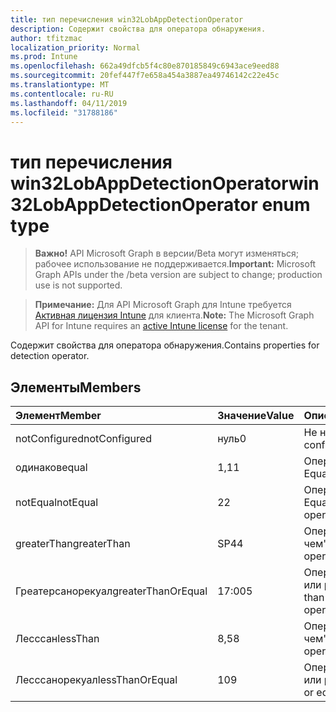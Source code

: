 ```yaml
---
title: тип перечисления win32LobAppDetectionOperator
description: Содержит свойства для оператора обнаружения.
author: tfitzmac
localization_priority: Normal
ms.prod: Intune
ms.openlocfilehash: 662a49dfcb5f4c80e870185849c6943ace9eed88
ms.sourcegitcommit: 20fef447f7e658a454a3887ea49746142c22e45c
ms.translationtype: MT
ms.contentlocale: ru-RU
ms.lasthandoff: 04/11/2019
ms.locfileid: "31788186"
---
```

# <a name="win32lobappdetectionoperator-enum-type"></a><span data-ttu-id="01c29-103">тип перечисления win32LobAppDetectionOperator</span><span class="sxs-lookup"><span data-stu-id="01c29-103">win32LobAppDetectionOperator enum type</span></span>

> <span data-ttu-id="01c29-104">**Важно!** API Microsoft Graph в версии/Beta могут изменяться; рабочее использование не поддерживается.</span><span class="sxs-lookup"><span data-stu-id="01c29-104">**Important:** Microsoft Graph APIs under the /beta version are subject to change; production use is not supported.</span></span>

> <span data-ttu-id="01c29-105">**Примечание:** Для API Microsoft Graph для Intune требуется [Активная лицензия Intune](https://go.microsoft.com/fwlink/?linkid=839381) для клиента.</span><span class="sxs-lookup"><span data-stu-id="01c29-105">**Note:** The Microsoft Graph API for Intune requires an [active Intune license](https://go.microsoft.com/fwlink/?linkid=839381) for the tenant.</span></span>

<span data-ttu-id="01c29-106">Содержит свойства для оператора обнаружения.</span><span class="sxs-lookup"><span data-stu-id="01c29-106">Contains properties for detection operator.</span></span>

## <a name="members"></a><span data-ttu-id="01c29-107">Элементы</span><span class="sxs-lookup"><span data-stu-id="01c29-107">Members</span></span>
|<span data-ttu-id="01c29-108">Элемент</span><span class="sxs-lookup"><span data-stu-id="01c29-108">Member</span></span>|<span data-ttu-id="01c29-109">Значение</span><span class="sxs-lookup"><span data-stu-id="01c29-109">Value</span></span>|<span data-ttu-id="01c29-110">Описание</span><span class="sxs-lookup"><span data-stu-id="01c29-110">Description</span></span>|
|:---|:---|:---|
|<span data-ttu-id="01c29-111">notConfigured</span><span class="sxs-lookup"><span data-stu-id="01c29-111">notConfigured</span></span>|<span data-ttu-id="01c29-112">нуль</span><span class="sxs-lookup"><span data-stu-id="01c29-112">0</span></span>|<span data-ttu-id="01c29-113">Не настроен.</span><span class="sxs-lookup"><span data-stu-id="01c29-113">Not configured.</span></span>|
|<span data-ttu-id="01c29-114">одинаков</span><span class="sxs-lookup"><span data-stu-id="01c29-114">equal</span></span>|<span data-ttu-id="01c29-115">1,1</span><span class="sxs-lookup"><span data-stu-id="01c29-115">1</span></span>|<span data-ttu-id="01c29-116">Оператор Equals.</span><span class="sxs-lookup"><span data-stu-id="01c29-116">Equal operator.</span></span>|
|<span data-ttu-id="01c29-117">notEqual</span><span class="sxs-lookup"><span data-stu-id="01c29-117">notEqual</span></span>|<span data-ttu-id="01c29-118">2</span><span class="sxs-lookup"><span data-stu-id="01c29-118">2</span></span>|<span data-ttu-id="01c29-119">Оператор Not Equal.</span><span class="sxs-lookup"><span data-stu-id="01c29-119">Not equal operator.</span></span>|
|<span data-ttu-id="01c29-120">greaterThan</span><span class="sxs-lookup"><span data-stu-id="01c29-120">greaterThan</span></span>|<span data-ttu-id="01c29-121">SP4</span><span class="sxs-lookup"><span data-stu-id="01c29-121">4</span></span>|<span data-ttu-id="01c29-122">Оператор "больше чем".</span><span class="sxs-lookup"><span data-stu-id="01c29-122">Greater than operator.</span></span>|
|<span data-ttu-id="01c29-123">Греатерсанорекуал</span><span class="sxs-lookup"><span data-stu-id="01c29-123">greaterThanOrEqual</span></span>|<span data-ttu-id="01c29-124">17:00</span><span class="sxs-lookup"><span data-stu-id="01c29-124">5</span></span>|<span data-ttu-id="01c29-125">Оператор "больше или равно".</span><span class="sxs-lookup"><span data-stu-id="01c29-125">Greater than or equal operator.</span></span>|
|<span data-ttu-id="01c29-126">Лесссан</span><span class="sxs-lookup"><span data-stu-id="01c29-126">lessThan</span></span>|<span data-ttu-id="01c29-127">8,5</span><span class="sxs-lookup"><span data-stu-id="01c29-127">8</span></span>|<span data-ttu-id="01c29-128">Оператор "меньше чем".</span><span class="sxs-lookup"><span data-stu-id="01c29-128">Less than operator.</span></span>|
|<span data-ttu-id="01c29-129">Лесссанорекуал</span><span class="sxs-lookup"><span data-stu-id="01c29-129">lessThanOrEqual</span></span>|<span data-ttu-id="01c29-130">10</span><span class="sxs-lookup"><span data-stu-id="01c29-130">9</span></span>|<span data-ttu-id="01c29-131">Оператор "меньше или равно".</span><span class="sxs-lookup"><span data-stu-id="01c29-131">Less than or equal operator.</span></span>|





